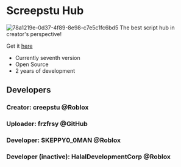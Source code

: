 # Screepstu Hub
![78a1219e-0d37-4f89-8e98-c7e5c1fc6bd5](https://github.com/user-attachments/assets/7763166d-1d53-4ef1-bb19-dbb35b959fd3)
The best script hub in creator's perspective!

Get it [here](https://github.com/frzfrsy/screepstuhub/wiki)

 - Currently seventh version
 - Open Source
 - 2 years of development

## Developers
### Creator: creepstu @Roblox

### Uploader: frzfrsy @GitHub
### Developer: SKEPPY0_0MAN @Roblox
### Developer (inactive): HalalDevelopmentCorp @Roblox
